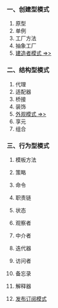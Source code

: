 ### 一、创建型模式
1. 原型
2. 单例
3. 工厂方法
4. 抽象工厂
5. [建造者模式 =>>](./Builder.md)

### 二、结构型模式
1. 代理
2. 适配器
3. 桥接
4. 装饰
5. [外观模式 =>>](./Facade.md)
6. 享元
7. 组合

### 三、行为型模式
1. 模板方法
2. 策略
3. 命令
4. 职责链
5. 状态
6. 观察者
7. 中介者
8. 迭代器
9. 访问者
10. 备忘录
11. 解释器

1. [发布订阅模式](./发布订阅.md)